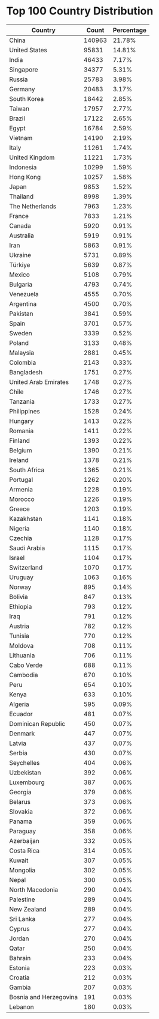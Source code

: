 # Top 100 Country Distribution
| Country | Count | Percentage |
|----|----|----|
| China | 140963 | 21.78% |
| United States | 95831 | 14.81% |
| India | 46433 | 7.17% |
| Singapore | 34377 | 5.31% |
| Russia | 25783 | 3.98% |
| Germany | 20483 | 3.17% |
| South Korea | 18442 | 2.85% |
| Taiwan | 17957 | 2.77% |
| Brazil | 17122 | 2.65% |
| Egypt | 16784 | 2.59% |
| Vietnam | 14190 | 2.19% |
| Italy | 11261 | 1.74% |
| United Kingdom | 11221 | 1.73% |
| Indonesia | 10299 | 1.59% |
| Hong Kong | 10257 | 1.58% |
| Japan | 9853 | 1.52% |
| Thailand | 8998 | 1.39% |
| The Netherlands | 7963 | 1.23% |
| France | 7833 | 1.21% |
| Canada | 5920 | 0.91% |
| Australia | 5919 | 0.91% |
| Iran | 5863 | 0.91% |
| Ukraine | 5731 | 0.89% |
| Türkiye | 5639 | 0.87% |
| Mexico | 5108 | 0.79% |
| Bulgaria | 4793 | 0.74% |
| Venezuela | 4555 | 0.70% |
| Argentina | 4500 | 0.70% |
| Pakistan | 3841 | 0.59% |
| Spain | 3701 | 0.57% |
| Sweden | 3339 | 0.52% |
| Poland | 3133 | 0.48% |
| Malaysia | 2881 | 0.45% |
| Colombia | 2143 | 0.33% |
| Bangladesh | 1751 | 0.27% |
| United Arab Emirates | 1748 | 0.27% |
| Chile | 1746 | 0.27% |
| Tanzania | 1733 | 0.27% |
| Philippines | 1528 | 0.24% |
| Hungary | 1413 | 0.22% |
| Romania | 1411 | 0.22% |
| Finland | 1393 | 0.22% |
| Belgium | 1390 | 0.21% |
| Ireland | 1378 | 0.21% |
| South Africa | 1365 | 0.21% |
| Portugal | 1262 | 0.20% |
| Armenia | 1228 | 0.19% |
| Morocco | 1226 | 0.19% |
| Greece | 1203 | 0.19% |
| Kazakhstan | 1141 | 0.18% |
| Nigeria | 1140 | 0.18% |
| Czechia | 1128 | 0.17% |
| Saudi Arabia | 1115 | 0.17% |
| Israel | 1104 | 0.17% |
| Switzerland | 1070 | 0.17% |
| Uruguay | 1063 | 0.16% |
| Norway | 895 | 0.14% |
| Bolivia | 847 | 0.13% |
| Ethiopia | 793 | 0.12% |
| Iraq | 791 | 0.12% |
| Austria | 782 | 0.12% |
| Tunisia | 770 | 0.12% |
| Moldova | 708 | 0.11% |
| Lithuania | 706 | 0.11% |
| Cabo Verde | 688 | 0.11% |
| Cambodia | 670 | 0.10% |
| Peru | 654 | 0.10% |
| Kenya | 633 | 0.10% |
| Algeria | 595 | 0.09% |
| Ecuador | 481 | 0.07% |
| Dominican Republic | 450 | 0.07% |
| Denmark | 447 | 0.07% |
| Latvia | 437 | 0.07% |
| Serbia | 430 | 0.07% |
| Seychelles | 404 | 0.06% |
| Uzbekistan | 392 | 0.06% |
| Luxembourg | 387 | 0.06% |
| Georgia | 379 | 0.06% |
| Belarus | 373 | 0.06% |
| Slovakia | 372 | 0.06% |
| Panama | 359 | 0.06% |
| Paraguay | 358 | 0.06% |
| Azerbaijan | 332 | 0.05% |
| Costa Rica | 314 | 0.05% |
| Kuwait | 307 | 0.05% |
| Mongolia | 302 | 0.05% |
| Nepal | 300 | 0.05% |
| North Macedonia | 290 | 0.04% |
| Palestine | 289 | 0.04% |
| New Zealand | 289 | 0.04% |
| Sri Lanka | 277 | 0.04% |
| Cyprus | 277 | 0.04% |
| Jordan | 270 | 0.04% |
| Qatar | 250 | 0.04% |
| Bahrain | 233 | 0.04% |
| Estonia | 223 | 0.03% |
| Croatia | 212 | 0.03% |
| Gambia | 207 | 0.03% |
| Bosnia and Herzegovina | 191 | 0.03% |
| Lebanon | 180 | 0.03% |
